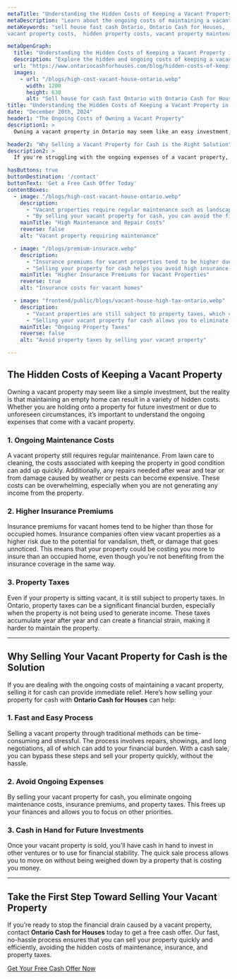 ```yaml
---
metaTitle: "Understanding the Hidden Costs of Keeping a Vacant Property in Ontario | ontario cash for houses"
metaDescription: "Learn about the ongoing costs of maintaining a vacant property in Ontario and how Ontario Cash for Houses can help you sell your house for cash quickly."
metaKeywords: "sell house fast cash Ontario, Ontario Cash for Houses,
vacant property costs,  hidden property costs, vacant property maintenance, property taxes, sell house for cash Ontario"

metaOpenGraph:
  title: "Understanding the Hidden Costs of Keeping a Vacant Property in Ontario"
  description: "Explore the hidden and ongoing costs of keeping a vacant property in Ontario and discover how Ontario Cash for Houses can help you sell your house for cash fast."
  url: "https://www.ontariocashforhouses.com/blog/hidden-costs-of-keeping-vacant-property-in-ontario"
  images:
    - url: "/blogs/high-cost-vacant-house-ontario.webp"
      width: 1200
      height: 630
      alt: "Sell house for cash fast Ontario with Ontario Cash for Houses"
title: "Understanding the Hidden Costs of Keeping a Vacant Property in Ontario"
date: "December 20th, 2024"
header1: "The Ongoing Costs of Owning a Vacant Property"
description1: >
  Owning a vacant property in Ontario may seem like an easy investment, but the hidden and ongoing costs can quickly add up. From higher insurance premiums to maintenance fees and property taxes, these expenses can become a financial burden. In this article, we explore the hidden costs of keeping a vacant property and how selling your property for cash can help you avoid these costs.

header2: "Why Selling a Vacant Property for Cash is the Right Solution"
description2: >
  If you're struggling with the ongoing expenses of a vacant property, selling it for cash can provide a quick solution to ease your financial burden. Avoid paying unnecessary maintenance costs, insurance premiums, and property taxes by choosing a cash sale with **Ontario Cash for Houses**. Our process is fast, and you can sell your vacant property without the delays of traditional real estate transactions.

hasButtons: true
buttonDestination: '/contact'
buttonText: 'Get a Free Cash Offer Today'
contentBoxes:
  - image: "/blogs/high-cost-vacant-house-ontario.webp"
    description: 
      - "Vacant properties require regular maintenance such as landscaping, repairs, and utility costs, all of which can quickly add up. Even if no one is living in the property, these expenses are ongoing."
      - "By selling your vacant property for cash, you can avoid the financial strain of maintaining an unused property and eliminate unnecessary costs."
    mainTitle: "High Maintenance and Repair Costs"
    reverse: false
    alt: "Vacant property requiring maintenance"

  - image: "/blogs/premium-insurace.webp"
    description: 
      - "Insurance premiums for vacant properties tend to be higher due to the increased risk of vandalism, weather damage, or liability claims."
      - "Selling your property for cash helps you avoid high insurance premiums, saving you money on unnecessary coverage."
    mainTitle: "Higher Insurance Premiums for Vacant Properties"
    reverse: true
    alt: "Insurance costs for vacant homes"

  - image: "frontend/public/blogs/vacant-house-high-tax-ontario.webp"
    description: 
      - "Vacant properties are still subject to property taxes, which can be a significant financial burden, especially when you're not generating any income from the property."
      - "Selling your vacant property for cash allows you to eliminate property taxes and redirect your funds to other financial priorities."
    mainTitle: "Ongoing Property Taxes"
    reverse: false
    alt: "Avoid property taxes by selling your vacant property"

---
```


## **The Hidden Costs of Keeping a Vacant Property**

Owning a vacant property may seem like a simple investment, but the reality is that maintaining an empty home can result in a variety of hidden costs. Whether you are holding onto a property for future investment or due to unforeseen circumstances, it’s important to understand the ongoing expenses that come with a vacant property.

### **1. Ongoing Maintenance Costs**
A vacant property still requires regular maintenance. From lawn care to cleaning, the costs associated with keeping the property in good condition can add up quickly. Additionally, any repairs needed after wear and tear or from damage caused by weather or pests can become expensive. These costs can be overwhelming, especially when you are not generating any income from the property.

### **2. Higher Insurance Premiums**
Insurance premiums for vacant homes tend to be higher than those for occupied homes. Insurance companies often view vacant properties as a higher risk due to the potential for vandalism, theft, or damage that goes unnoticed. This means that your property could be costing you more to insure than an occupied home, even though you're not benefiting from the insurance coverage in the same way.

### **3. Property Taxes**
Even if your property is sitting vacant, it is still subject to property taxes. In Ontario, property taxes can be a significant financial burden, especially when the property is not being used to generate income. These taxes accumulate year after year and can create a financial strain, making it harder to maintain the property.

---

## **Why Selling Your Vacant Property for Cash is the Solution**

If you are dealing with the ongoing costs of maintaining a vacant property, selling it for cash can provide immediate relief. Here’s how selling your property for cash with **Ontario Cash for Houses** can help:

### **1. Fast and Easy Process**
Selling a vacant property through traditional methods can be time-consuming and stressful. The process involves repairs, showings, and long negotiations, all of which can add to your financial burden. With a cash sale, you can bypass these steps and sell your property quickly, without the hassle.

### **2. Avoid Ongoing Expenses**
By selling your vacant property for cash, you eliminate ongoing maintenance costs, insurance premiums, and property taxes. This frees up your finances and allows you to focus on other priorities.

### **3. Cash in Hand for Future Investments**
Once your vacant property is sold, you’ll have cash in hand to invest in other ventures or to use for financial stability. The quick sale process allows you to move on without being weighed down by a property that is costing you money.

---

## **Take the First Step Toward Selling Your Vacant Property**

If you’re ready to stop the financial drain caused by a vacant property, contact **Ontario Cash for Houses** today to get a free cash offer. Our fast, no-hassle process ensures that you can sell your property quickly and efficiently, avoiding the hidden costs of maintenance, insurance, and property taxes. 

[Get Your Free Cash Offer Now](#contact)
